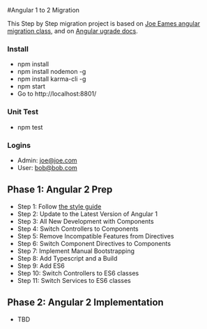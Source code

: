 #Angular 1 to 2 Migration

This Step by Step migration project is based on [Joe Eames angular migration class](https://app.pluralsight.com/library/courses/migrating-applications-angular-2), and on [Angular ugrade docs](https://angular.io/docs/ts/latest/guide/upgrade.html). 

### Install

* npm install
* npm install nodemon -g
* npm install karma-cli -g
* npm start
* Go to http://localhost:8801/

### Unit Test

* npm test

### Logins

* Admin: joe@joe.com
* User: bob@bob.com

## Phase 1: Angular 2 Prep

* Step 1: Follow [the style guide](https://github.com/johnpapa/angular-styleguide/tree/master/a1)
* Step 2: Update to the Latest Version of Angular 1
* Step 3: All New Development with Components
* Step 4: Switch Controllers to Components 
* Step 5: Remove Incompatible Features from Directives
* Step 6: Switch Component Directives to Components
* Step 7: Implement Manual Bootstrapping
* Step 8: Add Typescript and a Build 
* Step 9: Add ES6 
* Step 10: Switch Controllers to ES6 classes
* Step 11: Switch Services to ES6 classes

## Phase 2: Angular 2 Implementation 

* TBD